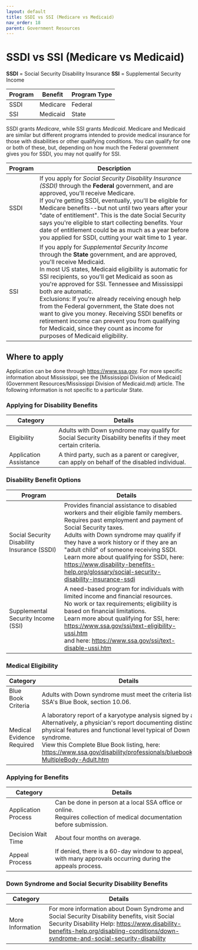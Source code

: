 ```yaml
---
layout: default
title: SSDI vs SSI (Medicare vs Medicaid)
nav_order: 18
parent: Government Resources
---
```

# SSDI vs SSI (Medicare vs Medicaid)

**SSDI** = Social Security Disability Insurance
**SSI** = Supplemental Security Income

| Program | Benefit | Program Type |
|---|---|---|
| SSDI | Medicare | Federal |
| SSI | Medicaid | State |

SSDI grants *Medicare*, while SSI grants *Medicaid*. Medicare and Medicaid are similar but different programs intended to provide medical insurance for those with disabilities or other qualifying conditions. You can qualify for one or both of these, but, depending on how much the Federal government gives you for SSDI, you may not qualify for SSI.

| Program | Description |
|---|---|
| SSDI | If you apply for *Social Security Disability Insurance (SSDI)* through the **Federal** government, and are approved, you'll receive Medicare.<br>If you're getting SSDI, eventually, you'll be eligible for Medicare benefits--but not until two years after your "date of entitlement". This is the date Social Security says you're eligible to start collecting benefits. Your date of entitlement could be as much as a year before you applied for SSDI, cutting your wait time to 1 year. |
| SSI | If you apply for *Supplemental Security Income* through the **State** government, and are approved, you'll receive Medicaid.<br>In most US states, Medicaid eligibility is automatic for SSI recipients, so you'll get Medicaid as soon as you're approved for SSI. Tennessee and Mississippi both are automatic.<br>Exclusions: If you're already receiving enough help from the Federal government, the State does not want to give you money. Receiving SSDI benefits or retirement income can prevent you from qualifying for Medicaid, since they count as income for purposes of Medicaid eligibility. |

## Where to apply

Application can be done through https://www.ssa.gov. For more specific information about Mississippi, see the [Mississippi Division of Medicaid](Government Resources/Mississippi Division of Medicaid.md) article. The following information is not specific to a particular State.

### Applying for Disability Benefits

| Category | Details |
|---|---|
| Eligibility | Adults with Down syndrome may qualify for Social Security Disability benefits if they meet certain criteria. |
| Application Assistance | A third party, such as a parent or caregiver, can apply on behalf of the disabled individual. |

### Disability Benefit Options

| Program | Details |
|---|---|
| Social Security Disability Insurance (SSDI) | Provides financial assistance to disabled workers and their eligible family members.<br>Requires past employment and payment of Social Security taxes.<br>Adults with Down syndrome may qualify if they have a work history or if they are an "adult child" of someone receiving SSDI.<br>Learn more about qualifying for SSDI, here: https://www.disability-benefits-help.org/glossary/social-security-disability-insurance-ssdi |
| Supplemental Security Income (SSI) | A need-based program for individuals with limited income and financial resources.<br>No work or tax requirements; eligibility is based on financial limitations.<br>Learn more about qualifying for SSI, here: https://www.ssa.gov/ssi/text-eligibility-ussi.htm<br>and here: https://www.ssa.gov/ssi/text-disable-ussi.htm |

### Medical Eligibility

| Category | Details |
|---|---|
| Blue Book Criteria | Adults with Down syndrome must meet the criteria listed in the SSA's Blue Book, section 10.06. |
| Medical Evidence Required | A laboratory report of a karyotype analysis signed by a doctor.<br>Alternatively, a physician's report documenting distinctive physical features and functional level typical of Down syndrome.<br>View this Complete Blue Book listing, here: https://www.ssa.gov/disability/professionals/bluebook/10.00-MultipleBody-Adult.htm |

### Applying for Benefits

| Category | Details |
|---|---|
| Application Process | Can be done in person at a local SSA office or online.<br>Requires collection of medical documentation before submission. |
| Decision Wait Time | About four months on average. |
| Appeal Process | If denied, there is a 60-day window to appeal, with many approvals occurring during the appeals process. |

### Down Syndrome and Social Security Disability Benefits

| Category | Details |
|---|---|
| More Information | For more information about Down Syndrome and Social Security Disability benefits, visit Social Security Disability Help: https://www.disability-benefits-help.org/disabling-conditions/down-syndrome-and-social-security-disability |
